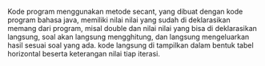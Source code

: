 Kode program menggunakan metode secant, yang dibuat dengan kode program bahasa java, memiliki nilai nilai yang sudah di deklarasikan memang dari program, misal double dan nilai nilai yang bisa di deklarasikan langsung, soal akan langsung mengghitung, dan langsung mengeluarkan hasil sesuai soal yang ada. kode langsung di tampilkan dalam bentuk tabel horizontal beserta keterangan nilai tiap iterasi.